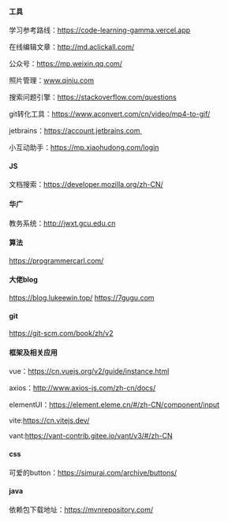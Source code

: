 #### 工具
学习参考路线：https://code-learning-gamma.vercel.app

在线编辑文章：http://md.aclickall.com/

公众号：https://mp.weixin.qq.com/

照片管理：www.qiniu.com

搜索问题引擎：https://stackoverflow.com/questions

git转化工具：https://www.aconvert.com/cn/video/mp4-to-gif/

jetbrains：https://account.jetbrains.com 

小互动助手：https://mp.xiaohudong.com/login

#### JS
文档搜索：https://developer.mozilla.org/zh-CN/

#### 华广
教务系统：http://jwxt.gcu.edu.cn

#### 算法
https://programmercarl.com/

#### 大佬blog
https://blog.lukeewin.top/
https://7gugu.com

#### git
https://git-scm.com/book/zh/v2

#### 框架及相关应用
vue：https://cn.vuejs.org/v2/guide/instance.html

axios：http://www.axios-js.com/zh-cn/docs/

elementUI：https://element.eleme.cn/#/zh-CN/component/input

vite:https://cn.vitejs.dev/

vant:https://vant-contrib.gitee.io/vant/v3/#/zh-CN

#### css
可爱的button：https://simurai.com/archive/buttons/

#### java
依赖包下载地址：https://mvnrepository.com/